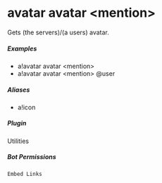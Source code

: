 # avatar avatar &lt;mention&gt;

Gets (the servers)/(a users) avatar.
			

##### Examples

* a!avatar avatar &lt;mention&gt; 
* a!avatar avatar &lt;mention&gt; @user


##### Aliases

* a!icon


##### Plugin
Utilities


##### Bot Permissions
`Embed Links`